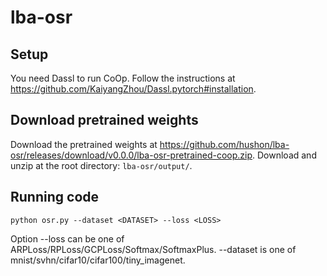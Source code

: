 # lba-osr

## Setup

You need Dassl to run CoOp. Follow the instructions at <https://github.com/KaiyangZhou/Dassl.pytorch#installation>. 

## Download pretrained weights

Download the pretrained weights at <https://github.com/hushon/lba-osr/releases/download/v0.0.0/lba-osr-pretrained-coop.zip>. 
Download and unzip at the root directory: `lba-osr/output/`.

## Running code

```base
python osr.py --dataset <DATASET> --loss <LOSS>
```

Option --loss can be one of ARPLoss/RPLoss/GCPLoss/Softmax/SoftmaxPlus. --dataset is one of mnist/svhn/cifar10/cifar100/tiny_imagenet. 

